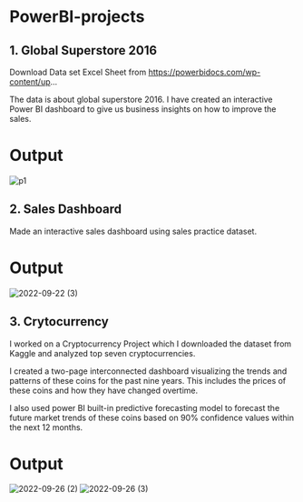 # PowerBI-projects
## 1. Global Superstore 2016
Download Data set Excel Sheet from  https://powerbidocs.com/wp-content/up...


The data is about global superstore 2016. 
I have created an interactive Power BI dashboard to give us business insights on how to improve the sales.

# Output





![p1](https://user-images.githubusercontent.com/106391555/190976531-42413f81-c092-4835-8988-91f6a7a88bbd.png)

## 2. Sales Dashboard
Made an interactive sales dashboard using sales practice dataset.

# Output
![2022-09-22 (3)](https://user-images.githubusercontent.com/106391555/191755047-d7e80cee-ab68-46ed-89f1-3f9add04ffba.png)


## 3. Crytocurrency 
I worked on a Cryptocurrency Project which  I downloaded the dataset from Kaggle and analyzed top seven cryptocurrencies.



I created a two-page interconnected dashboard visualizing the trends and patterns of these coins for the past nine years. This includes the prices of these coins and how they have changed overtime.



I also used power BI built-in predictive forecasting model to forecast the future market trends of these coins based on 90% confidence values within the next 12 months.

# Output
![2022-09-26 (2)](https://user-images.githubusercontent.com/106391555/192311381-48c43bf6-d6b4-4f05-954a-7a0546ee750c.png)
![2022-09-26 (3)](https://user-images.githubusercontent.com/106391555/192311500-98a8ed8d-de5a-4462-8be3-59e6a88650fe.png)

